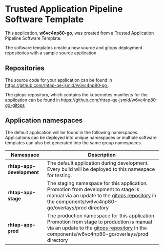 # Trusted Application Pipeline Software Template

This application, **w6vc4np80-go**, was created from a Trusted Application Pipeline Software Template.

The software templates create a new source and gitops deployment repositories with a sample source application. 

## Repositories

The source code for your application can be found in [https://github.com/rhtap-qe-jsmid/w6vc4np80-go ](https://github.com/rhtap-qe-jsmid/w6vc4np80-go ).
 
The gitops repository, which contains the kubernetes manifests for the application can be found in 
[https://github.com/rhtap-qe-jsmid/w6vc4np80-go-gitops ](https://github.com/rhtap-qe-jsmid/w6vc4np80-go-gitops ) 

## Application namespaces 

The default application will be found in the following namespaces. Applications can be deployed into unique namespaces or multiple software templates can also bet generated into the same group namespaces.  

|  Namespace   |  Description   |  
| -------- | -------- |   
| **rhtap-app-development** | The default application during development. Every build will be deployed to this namespace for testing. | 
| **rhtap-app-stage** | The staging namespace for this application. Promotion from development to stage is manual via an update to the [gitops repository](https://github.com/rhtap-qe-jsmid/w6vc4np80-go-gitops ) in the components/w6vc4np80-go/overlays/prod directory |  
| **rhtap-app-prod** | The production namespace for this application. Promotion from stage to production is manual via an update to the [gitops repository](https://github.com/rhtap-qe-jsmid/w6vc4np80-go-gitops ) in the components/w6vc4np80-go/overlays/prod directory | 